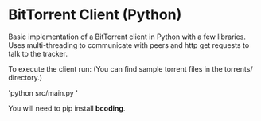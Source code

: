 # BitTorrent Client (Python)
Basic implementation of a BitTorrent client in Python with a few libraries. Uses multi-threading to communicate with peers and http get requests to talk to the tracker.

To execute the client run:
(You can find sample torrent files in the torrents/ directory.)

'python src/main.py <torrent file>'

You will need to pip install **bcoding**.



